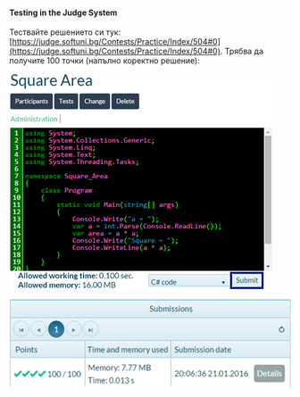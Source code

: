 #### Testing in the Judge System

Тествайте решението си тук: [https://judge.softuni.bg/Contests/Practice/Index/504#0](https://judge.softuni.bg/Contests/Practice/Index/504#0). Трябва да получите 100 точки (напълно коректно решение):

![](/assets/chapter-2-images/01.Square-area-05.png)

![](/assets/chapter-2-images/01.Square-area-06.png)